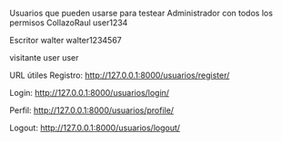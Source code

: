 Usuarios que pueden usarse para testear
Administrador con todos los permisos
CollazoRaul
user1234

Escritor
walter
walter1234567

visitante
user
user

URL útiles
Registro: http://127.0.0.1:8000/usuarios/register/

Login: http://127.0.0.1:8000/usuarios/login/

Perfil: http://127.0.0.1:8000/usuarios/profile/

Logout: http://127.0.0.1:8000/usuarios/logout/
